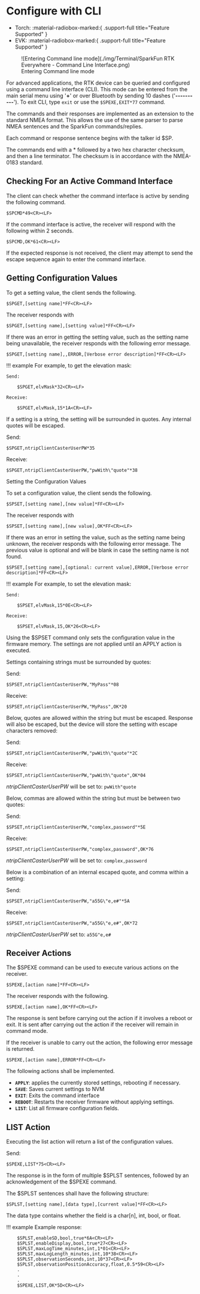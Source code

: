 # Configure with CLI

<!--
Compatibility Icons
====================================================================================

:material-radiobox-marked:{ .support-full title="Feature Supported" }
:material-radiobox-indeterminate-variant:{ .support-partial title="Feature Partially Supported" }
:material-radiobox-blank:{ .support-none title="Feature Not Supported" }
-->

<div class="grid cards fill" markdown>

- Torch: :material-radiobox-marked:{ .support-full title="Feature Supported" }
- EVK: :material-radiobox-marked:{ .support-full title="Feature Supported" }

</div>


<figure markdown>
![Entering Command line mode](./img/Terminal/SparkFun RTK Everywhere - Command Line Interface.png)
<figcaption markdown>
Entering Command line mode
</figcaption>
</figure>

For advanced applications, the RTK device can be queried and configured using a command line interface (CLI). This mode can be entered from the main serial menu using '**+**' or over Bluetooth by sending 10 dashes ('**----------**'). To exit CLI, type `exit` or use the `$SPEXE,EXIT*77` command.

The commands and their responses are implemented as an extension to the standard NMEA format. This allows the use of the same parser to parse NMEA sentences and the SparkFun commands/replies.

Each command or response sentence begins with the talker id $SP.

The commands end with a * followed by a two hex character checksum, and then a <CR><LF> line terminator. The checksum is in accordance with the NMEA-0183 standard.

## Checking For an Active Command Interface

The client can check whether the command interface is active by sending the following command.

	$SPCMD*49<CR><LF>

If the command interface is active, the receiver will respond with the following within 2 seconds.

	$SPCMD,OK*61<CR><LF>

If the expected response is not received, the client may attempt to send the escape sequence again to enter the command interface.

## Getting Configuration Values

To get a setting value, the client sends the following.

	$SPGET,[setting name]*FF<CR><LF>

The receiver responds with

	$SPGET,[setting name],[setting value]*FF<CR><LF>

If there was an error in getting the setting value, such as the setting name being unavailable, the receiver responds with the following error message.

	$SPGET,[setting name],,ERROR,[Verbose error description]*FF<CR><LF>

!!! example
	For example, to get the elevation mask:

	Send:

		$SPGET,elvMask*32<CR><LF>

	Receive:

		$SPGET,elvMask,15*1A<CR><LF>

If a setting is a string, the setting will be surrounded in quotes. Any internal quotes will be escaped.

Send:

	$SPGET,ntripClientCasterUserPW*35

Receive:

	$SPGET,ntripClientCasterUserPW,"pwWith\"quote"*38

Setting the Configuration Values

To set a configuration value, the client sends the following.

	$SPSET,[setting name],[new value]*FF<CR><LF>

The receiver responds with

	$SPSET,[setting name],[new value],OK*FF<CR><LF>

If there was an error in setting the value, such as the setting name being unknown, the receiver responds with the following error message. The previous value is optional and will be blank in case the setting name is not found.

	$SPSET,[setting name],[optional: current value],ERROR,[Verbose error description]*FF<CR><LF>

!!! example
	For example, to set the elevation mask:

	Send:

		$SPSET,elvMask,15*0E<CR><LF>

	Receive:

		$SPSET,elvMask,15,OK*26<CR><LF>

Using the $SPSET command only sets the configuration value in the firmware memory. The settings are not applied until an APPLY action is executed.

Settings containing strings must be surrounded by quotes:

Send:

	$SPSET,ntripClientCasterUserPW,"MyPass"*08

Receive:

	$SPSET,ntripClientCasterUserPW,"MyPass",OK*20

Below, quotes are allowed within the string but must be escaped. Response will also be escaped, but the device will store the setting with escape characters removed:

Send:

	$SPSET,ntripClientCasterUserPW,"pwWith\"quote"*2C

Receive:

	$SPSET,ntripClientCasterUserPW,"pwWith\"quote",OK*04

*ntripClientCasterUserPW* will be set to: `pwWith"quote`

Below, commas are allowed within the string but must be between two quotes:

Send:

	$SPSET,ntripClientCasterUserPW,"complex,password"*5E

Receive:

	$SPSET,ntripClientCasterUserPW,"complex,password",OK*76

*ntripClientCasterUserPW* will be set to: `complex,password`

Below is a combination of an internal escaped quote, and comma within a setting:

Send:

	$SPSET,ntripClientCasterUserPW,"a55G\"e,e#"*5A

Receive:

	$SPSET,ntripClientCasterUserPW,"a55G\"e,e#",OK*72

*ntripClientCasterUserPW* set to: `a55G"e,e#`

## Receiver Actions

The $SPEXE command can be used to execute various actions on the receiver.

	$SPEXE,[action name]*FF<CR><LF>

The receiver responds with the following.

	$SPEXE,[action name],OK*FF<CR><LF>

The response is sent before carrying out the action if it involves a reboot or exit. It is sent after carrying out the action if the receiver will remain in command mode.

If the receiver is unable to carry out the action, the following error message is returned.

	$SPEXE,[action name],ERROR*FF<CR><LF>

The following actions shall be implemented.

- **`APPLY`**: applies the currently stored settings, rebooting if necessary.
- **`SAVE`**: Saves current settings to NVM
- **`EXIT`**: Exits the command interface
- **`REBOOT`**: Restarts the receiver firmware without applying settings.
- **`LIST`**: List all firmware configuration fields.

## LIST Action

Executing the list action will return a list of the configuration values.

Send:

	$SPEXE,LIST*75<CR><LF>

The response is in the form of multiple $SPLST sentences, followed by an acknowledgement of the $SPEXE command.

The $SPLST sentences shall have the following structure:

	$SPLST,[setting name],[data type],[current value]*FF<CR><LF>

The data type contains whether the field is a char[n], int, bool, or float.

!!! example
	Example response:

		$SPLST,enableSD,bool,true*6A<CR><LF>
		$SPLST,enableDisplay,bool,true*27<CR><LF>
		$SPLST,maxLogTime_minutes,int,1*01<CR><LF>
		$SPLST,maxLogLength_minutes,int,10*38<CR><LF>
		$SPLST,observationSeconds,int,10*37<CR><LF>
		$SPLST,observationPositionAccuracy,float,0.5*59<CR><LF>
		.
		.
		.
		$SPEXE,LIST,OK*5D<CR><LF>
